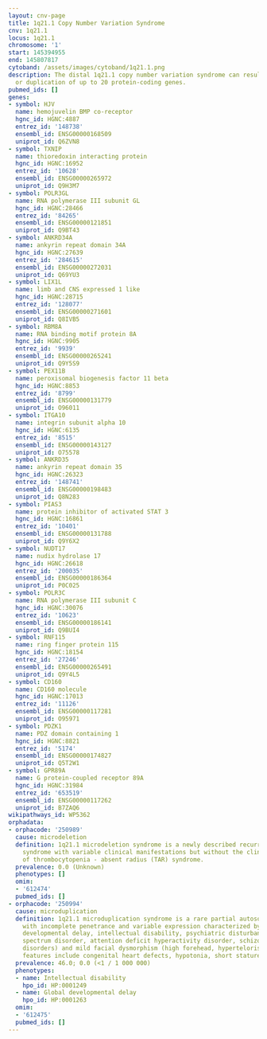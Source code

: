```yaml
---
layout: cnv-page
title: 1q21.1 Copy Number Variation Syndrome
cnv: 1q21.1
locus: 1q21.1
chromosome: '1'
start: 145394955
end: 145807817
cytoband: /assets/images/cytoband/1q21.1.png
description: The distal 1q21.1 copy number variation syndrome can result in the loss
  or duplication of up to 20 protein-coding genes.
pubmed_ids: []
genes:
- symbol: HJV
  name: hemojuvelin BMP co-receptor
  hgnc_id: HGNC:4887
  entrez_id: '148738'
  ensembl_id: ENSG00000168509
  uniprot_id: Q6ZVN8
- symbol: TXNIP
  name: thioredoxin interacting protein
  hgnc_id: HGNC:16952
  entrez_id: '10628'
  ensembl_id: ENSG00000265972
  uniprot_id: Q9H3M7
- symbol: POLR3GL
  name: RNA polymerase III subunit GL
  hgnc_id: HGNC:28466
  entrez_id: '84265'
  ensembl_id: ENSG00000121851
  uniprot_id: Q9BT43
- symbol: ANKRD34A
  name: ankyrin repeat domain 34A
  hgnc_id: HGNC:27639
  entrez_id: '284615'
  ensembl_id: ENSG00000272031
  uniprot_id: Q69YU3
- symbol: LIX1L
  name: limb and CNS expressed 1 like
  hgnc_id: HGNC:28715
  entrez_id: '128077'
  ensembl_id: ENSG00000271601
  uniprot_id: Q8IVB5
- symbol: RBM8A
  name: RNA binding motif protein 8A
  hgnc_id: HGNC:9905
  entrez_id: '9939'
  ensembl_id: ENSG00000265241
  uniprot_id: Q9Y5S9
- symbol: PEX11B
  name: peroxisomal biogenesis factor 11 beta
  hgnc_id: HGNC:8853
  entrez_id: '8799'
  ensembl_id: ENSG00000131779
  uniprot_id: O96011
- symbol: ITGA10
  name: integrin subunit alpha 10
  hgnc_id: HGNC:6135
  entrez_id: '8515'
  ensembl_id: ENSG00000143127
  uniprot_id: O75578
- symbol: ANKRD35
  name: ankyrin repeat domain 35
  hgnc_id: HGNC:26323
  entrez_id: '148741'
  ensembl_id: ENSG00000198483
  uniprot_id: Q8N283
- symbol: PIAS3
  name: protein inhibitor of activated STAT 3
  hgnc_id: HGNC:16861
  entrez_id: '10401'
  ensembl_id: ENSG00000131788
  uniprot_id: Q9Y6X2
- symbol: NUDT17
  name: nudix hydrolase 17
  hgnc_id: HGNC:26618
  entrez_id: '200035'
  ensembl_id: ENSG00000186364
  uniprot_id: P0C025
- symbol: POLR3C
  name: RNA polymerase III subunit C
  hgnc_id: HGNC:30076
  entrez_id: '10623'
  ensembl_id: ENSG00000186141
  uniprot_id: Q9BUI4
- symbol: RNF115
  name: ring finger protein 115
  hgnc_id: HGNC:18154
  entrez_id: '27246'
  ensembl_id: ENSG00000265491
  uniprot_id: Q9Y4L5
- symbol: CD160
  name: CD160 molecule
  hgnc_id: HGNC:17013
  entrez_id: '11126'
  ensembl_id: ENSG00000117281
  uniprot_id: O95971
- symbol: PDZK1
  name: PDZ domain containing 1
  hgnc_id: HGNC:8821
  entrez_id: '5174'
  ensembl_id: ENSG00000174827
  uniprot_id: Q5T2W1
- symbol: GPR89A
  name: G protein-coupled receptor 89A
  hgnc_id: HGNC:31984
  entrez_id: '653519'
  ensembl_id: ENSG00000117262
  uniprot_id: B7ZAQ6
wikipathways_id: WP5362
orphadata:
- orphacode: '250989'
  cause: microdeletion
  definition: 1q21.1 microdeletion syndrome is a newly described recurrent deletion
    syndrome with variable clinical manifestations but without the clinical picture
    of thrombocytopenia - absent radius (TAR) syndrome.
  prevalence: 0.0 (Unknown)
  phenotypes: []
  omim:
  - '612474'
  pubmed_ids: []
- orphacode: '250994'
  cause: microduplication
  definition: 1q21.1 microduplication syndrome is a rare partial autosomal trisomy/tetrasomy
    with incomplete penetrance and variable expression characterized by macrocephaly,
    developmental delay, intellectual disability, psychiatric disturbances (autism
    spectrum disorder, attention deficit hyperactivity disorder, schizophrenia, mood
    disorders) and mild facial dysmorphism (high forehead, hypertelorism). Other associated
    features include congenital heart defects, hypotonia, short stature, scoliosis.
  prevalence: 46.0; 0.0 (<1 / 1 000 000)
  phenotypes:
  - name: Intellectual disability
    hpo_id: HP:0001249
  - name: Global developmental delay
    hpo_id: HP:0001263
  omim:
  - '612475'
  pubmed_ids: []
---
```

